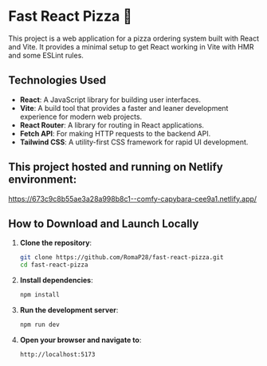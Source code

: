 # Fast React Pizza 🍕

This project is a web application for a pizza ordering system built with React and Vite. It provides a minimal setup to get React working in Vite with HMR and some ESLint rules.

## Technologies Used

- **React**: A JavaScript library for building user interfaces.
- **Vite**: A build tool that provides a faster and leaner development experience for modern web projects.
- **React Router**: A library for routing in React applications.
- **Fetch API**: For making HTTP requests to the backend API.
- **Tailwind CSS**: A utility-first CSS framework for rapid UI development.

## This project hosted and running on Netlify environment:

https://673c9c8b55ae3a28a998b8c1--comfy-capybara-cee9a1.netlify.app/

## How to Download and Launch Locally
1. **Clone the repository**:
   ```sh
   git clone https://github.com/RomaP28/fast-react-pizza.git
   cd fast-react-pizza

2. **Install dependencies**:
   ```sh
   npm install

3. **Run the development server**:
   ```sh
   npm run dev

4. **Open your browser and navigate to**:
   ```sh
   http://localhost:5173
